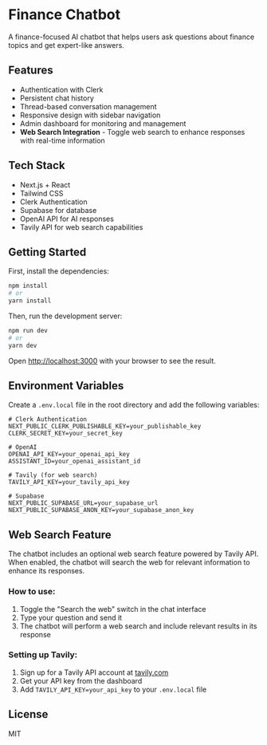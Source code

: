 # Finance Chatbot

A finance-focused AI chatbot that helps users ask questions about finance topics and get expert-like answers.

## Features

- Authentication with Clerk
- Persistent chat history
- Thread-based conversation management
- Responsive design with sidebar navigation
- Admin dashboard for monitoring and management
- **Web Search Integration** - Toggle web search to enhance responses with real-time information

## Tech Stack

- Next.js + React
- Tailwind CSS
- Clerk Authentication
- Supabase for database
- OpenAI API for AI responses
- Tavily API for web search capabilities

## Getting Started

First, install the dependencies:

```bash
npm install
# or
yarn install
```

Then, run the development server:

```bash
npm run dev
# or
yarn dev
```

Open [http://localhost:3000](http://localhost:3000) with your browser to see the result.

## Environment Variables

Create a `.env.local` file in the root directory and add the following variables:

```
# Clerk Authentication
NEXT_PUBLIC_CLERK_PUBLISHABLE_KEY=your_publishable_key
CLERK_SECRET_KEY=your_secret_key

# OpenAI
OPENAI_API_KEY=your_openai_api_key
ASSISTANT_ID=your_openai_assistant_id

# Tavily (for web search)
TAVILY_API_KEY=your_tavily_api_key

# Supabase
NEXT_PUBLIC_SUPABASE_URL=your_supabase_url
NEXT_PUBLIC_SUPABASE_ANON_KEY=your_supabase_anon_key
```

## Web Search Feature

The chatbot includes an optional web search feature powered by Tavily API. When enabled, the chatbot will search the web for relevant information to enhance its responses.

### How to use:
1. Toggle the "Search the web" switch in the chat interface
2. Type your question and send it
3. The chatbot will perform a web search and include relevant results in its response

### Setting up Tavily:
1. Sign up for a Tavily API account at [tavily.com](https://tavily.com)
2. Get your API key from the dashboard
3. Add `TAVILY_API_KEY=your_api_key` to your `.env.local` file

## License

MIT
